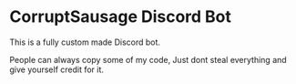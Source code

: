 # CorruptSausage Discord Bot
 This is a fully custom made Discord bot.
 
 People can always copy some of my code, Just dont steal everything and give yourself credit for it.

